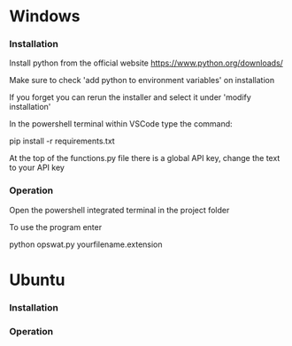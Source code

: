 # Windows 

### Installation

Install python from the official website https://www.python.org/downloads/

Make sure to check 'add python to environment variables' on installation

If you forget you can rerun the installer and select it under 'modify installation'

In the powershell terminal within VSCode type the command:

pip install -r requirements.txt

At the top of the functions.py file there is a global API key, change the text to your API key

### Operation

Open the powershell integrated terminal in the project folder

To use the program enter 

python opswat.py yourfilename.extension 

# Ubuntu

### Installation

### Operation
